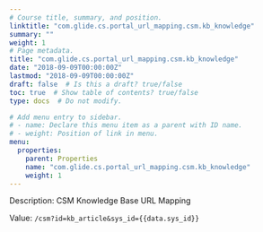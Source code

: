 ```yaml
---
# Course title, summary, and position.
linktitle: "com.glide.cs.portal_url_mapping.csm.kb_knowledge"
summary: ""
weight: 1
# Page metadata.
title: "com.glide.cs.portal_url_mapping.csm.kb_knowledge"
date: "2018-09-09T00:00:00Z"
lastmod: "2018-09-09T00:00:00Z"
draft: false  # Is this a draft? true/false
toc: true  # Show table of contents? true/false
type: docs  # Do not modify.

# Add menu entry to sidebar.
# - name: Declare this menu item as a parent with ID name.
# - weight: Position of link in menu.
menu:
  properties:
    parent: Properties
    name: "com.glide.cs.portal_url_mapping.csm.kb_knowledge"
    weight: 1
---
```


Description: CSM Knowledge Base URL Mapping


Value: `/csm?id=kb_article&sys_id={{data.sys_id}}`